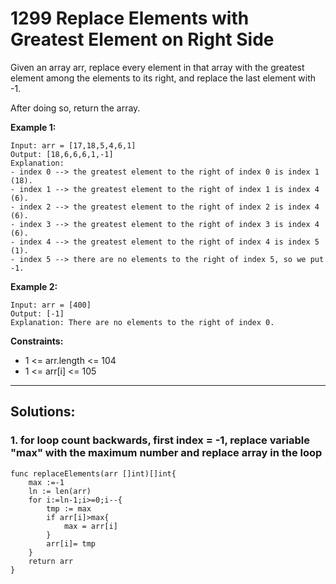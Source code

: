 # 1299 Replace Elements with Greatest Element on Right Side

Given an array arr, replace every element in that array with the greatest element among the elements to its right, and replace the last element with -1.

After doing so, return the array.

**Example 1:**

```
Input: arr = [17,18,5,4,6,1]
Output: [18,6,6,6,1,-1]
Explanation:
- index 0 --> the greatest element to the right of index 0 is index 1 (18).
- index 1 --> the greatest element to the right of index 1 is index 4 (6).
- index 2 --> the greatest element to the right of index 2 is index 4 (6).
- index 3 --> the greatest element to the right of index 3 is index 4 (6).
- index 4 --> the greatest element to the right of index 4 is index 5 (1).
- index 5 --> there are no elements to the right of index 5, so we put -1.
```

**Example 2:**

```
Input: arr = [400]
Output: [-1]
Explanation: There are no elements to the right of index 0.
```

**Constraints:**

- 1 <= arr.length <= 104
- 1 <= arr[i] <= 105

<hr/>

## Solutions:

### 1. for loop count backwards, first index = -1, replace variable "max" with the maximum number and replace array in the loop

```
func replaceElements(arr []int)[]int{
    max :=-1
    ln := len(arr)
    for i:=ln-1;i>=0;i--{
        tmp := max
        if arr[i]>max{
            max = arr[i]
        }
        arr[i]= tmp
    }
    return arr
}
```
